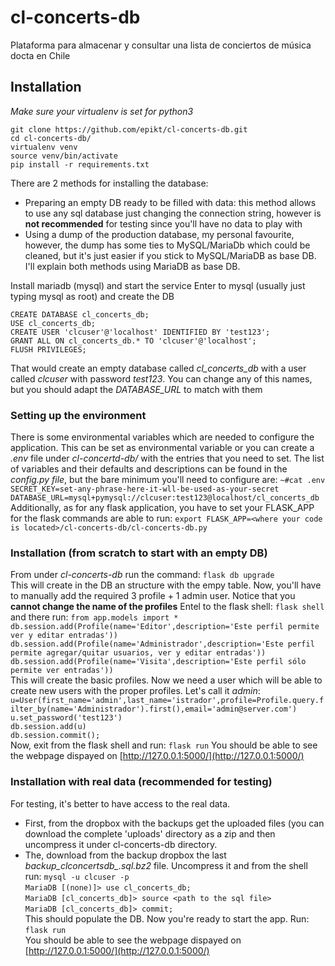 # cl-concerts-db
Plataforma para almacenar y consultar una lista de conciertos de música docta en Chile

## Installation 
*Make sure your virtualenv is set for python3*

`git clone https://github.com/epikt/cl-concerts-db.git`  
`cd cl-concerts-db/`  
`virtualenv venv`  
`source venv/bin/activate`  
`pip install -r requirements.txt`  


There are 2 methods for installing the database:
- Preparing an empty DB ready to be filled with data: this method allows to use any sql database just changing the connection string, however is **not recommended** for testing since you'll have no data to play with
- Using a dump of the production database, my personal favourite, however, the dump has some ties to MySQL/MariaDb which could be cleaned, but it's just easier if you stick to MySQL/MariaDB as base DB. I'll explain both methods using MariaDB as base DB.


Install mariadb (mysql) and start the service
Enter to mysql (usually just typing mysql as root) and create the DB

`CREATE DATABASE cl_concerts_db;`  
`USE cl_concerts_db;`  
`CREATE USER 'clcuser'@'localhost' IDENTIFIED BY 'test123';`  
`GRANT ALL ON cl_concerts_db.* TO 'clcuser'@'localhost';`  
`FLUSH PRIVILEGES;`  

That would create an empty database called *cl_concerts_db* with a user called *clcuser* with password *test123*. You can change any of this names, but you should adapt the *DATABASE_URL* to match with them 

### Setting up the environment
There is some environmental variables which are needed to configure the application. This can be set as environmental variable or you can create a *.env* file under *cl-concertd-db/* with the entries that you need to set. The list of variables and their defaults and descriptions can be found in the *config.py file*, but the bare minimum you'll need to configure are:
`~#cat .env `
`SECRET_KEY=set-any-phrase-here-it-wll-be-used-as-your-secret`  
`DATABASE_URL=mysql+pymysql://clcuser:test123@localhost/cl_concerts_db`  
Additionally, as for any flask application, you have to set your FLASK_APP for the flask commands are able to run:
`export FLASK_APP=<where your code is located>/cl-concerts-db/cl-concerts-db.py`  


### Installation (from scratch to start with an empty DB) 
From under *cl-concerts-db* run the command:
`flask db upgrade`  
This will create in the DB an structure with the empy table. Now, you'll have to manually add the required 3 profile + 1 admin user. Notice that you **cannot change the name of the profiles**
Entel to the flask shell:
`flask shell`  
and there run:
`from app.models import *`  
`db.session.add(Profile(name='Editor',description='Este perfil permite ver y editar entradas'))`                                                                                                   
`db.session.add(Profile(name='Administrador',description='Este perfil permite agregar/quitar usuarios, ver y editar entradas'))`                                                          
`db.session.add(Profile(name='Visita',description='Este perfil sólo permite ver entradas'))`  
This will create the basic profiles. Now we need a user which will be able to create new users with the proper profiles. Let's call it *admin*:
`u=User(first_name='admin',last_name='istrador',profile=Profile.query.filter_by(name='Administrador').first(),email='admin@server.com') `  
`u.set_password('test123') `  
`db.session.add(u)`  
`db.session.commit();`  
Now, exit from the flask shell and run:
`flask run`
You should be able to see the webpage dispayed on [http://127.0.0.1:5000/](http://127.0.0.1:5000/)

### Installation with real data (recommended for testing)
For testing, it's better to have access to the real data. 
- First, from the dropbox with the backups get the uploaded files (you can download the complete 'uploads' directory as a zip and then uncompress it under cl-concerts-db directory.
- The, download from the backup dropbox the last *backup_clconcertsdb_<date>.sql.bz2* file. Uncompress it and from the shell run:
`mysql -u clcuser -p`  
`MariaDB [(none)]> use cl_concerts_db;`  
`MariaDB [cl_concerts_db]> source <path to the sql file>`  
`MariaDB [cl_concerts_db]> commit;`  
This should populate the DB. Now you're ready to start the app. Run:
`flask run`  
You should be able to see the webpage dispayed on [http://127.0.0.1:5000/](http://127.0.0.1:5000/)